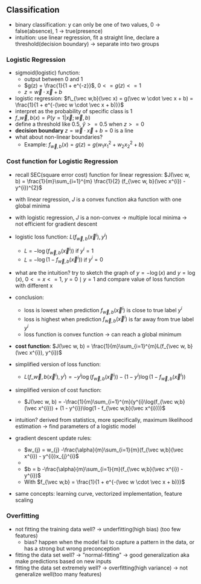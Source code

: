 ## Classification

- binary classification: y can only be one of two values, 0 -> false(absence), 1 -> true(presence)
- intuition: use linear regression, fit a straight line, declare a threshold(decision boundary) -> separate into two groups

### Logistic Regression

- sigmoid(logistic) function:
  - output between 0 and 1
  - $g(z) = \frac{1}{1 + e^{-z}}$, $0 <= g(z) <= 1$
  - $z = \vec w \cdot \vec x + b$
- logistic regression: $f\_{\vec w,b}(\vec x) = g(\vec w \cdot \vec x + b) = \frac{1}{1 + e^{-(\vec w \cdot \vec x + b)}}$
- interpret as the probability of specific class is 1
- $f\_{\vec w, b}(x) = P(y = 1 |\vec x; \vec w, b)$
- define a threshold like 0.5, $\hat y >= 0.5$ when $z >= 0$
- **decision boundary** $z = \vec w \cdot \vec x + b = 0$ is a line
- what about non-linear boundaries?
  - Example: $f_{\vec w, b}(x) = g(z) = g(w_{1}x_{1}^2 + w_{2}x_{2}^2 + b)$

### Cost function for Logistic Regression

- recall SEC(square error cost) function for linear regression: $J(\vec w, b) = \frac{1}{m}\sum_{i=1}^{m} \frac{1}{2} (f_{\vec w, b}(\vec x^{i}) - y^{i})^{2}$
- with linear regression, $J$ is a convex function aka function with one global minima
- with logistic regression, $J$ is a non-convex -> multiple local minima -> not efficient for gradient descent
- logistic loss function: $L(f_{\vec w, b}(\vec x^{i}), y^{i})$
  - $L$ = $-\log(f_{\vec w,b}(\vec x^{i}))$ if $y^{i} = 1$
  - $L$ = $-\log(1 - f_{\vec w,b}(\vec x^{i}))$ if $y^{i} = 0$
- what are the intuition? try to sketch the graph of $y = -\log(x)$ and $y = \log(x)$, $0 <= x <= 1$, $y = 0 \mid y = 1$ and compare value of loss function with different x
- conclusion:

  - loss is lowest when prediction $f_{\vec w,b}(\vec x^{i})$ is close to true label $y^{i}$
  - loss is highest when prediction $f_{\vec w,b}(\vec x^{i})$ is far away from true label $y^{i}$
  - loss function is convex function -> can reach a global minimum

- **cost function**: $J(\vec w, b) = \frac{1}{m}\sum_{i=1}^{m}L(f_{\vec w, b}(\vec x^{i}), y^{i})$
- simplified version of loss function:
  - $L(f\_{\vec w, b}(\vec x^{i}), y^{i}) = -y^{i}\log(f_{\vec w,b}(\vec x^{i})) - (1 - y^{i})\log(1 - f_{\vec w,b}(\vec x^{i}))$
- simplified version of cost function:
  - $J(\vec w, b) = -\frac{1}{m}\sum_{i=1}^{m}(y^{i}\log(f_{\vec w,b}(\vec x^{i})) + (1 - y^{i})\log(1 - f_{\vec w,b}(\vec x^{i})))$
- intuition? derived from statistics, more specifically, maximum likelihood estimation -> find parameters of a logistic model

- gradient descent update rules:
  - $w_{j} = w_{j} -\frac{\alpha}{m}\sum_{i=1}{m}(f_{\vec w,b}(\vec x^{i}) - y^{i})x_{j}^{i}$
  -
  - $b = b -\frac{\alpha}{m}\sum_{i=1}{m}(f_{\vec w,b}(\vec x^{i}) - y^{i})$
  - With $f_{\vec w,b} = \frac{1}{1 + e^{-(\vec w \cdot \vec x + b)}}$
- same concepts: learning curve, vectorized implementation, feature scaling

### Overfitting

- not fitting the training data well? -> underfitting(high bias) (too few features)
  - bias? happen when the model fail to capture a pattern in the data, or has a strong but wrong preconception
- fitting the data set well? -> "normal-fitting" -> good generalization aka make predictions based on new inputs
- fitting the data set extremely well? -> overfitting(high variance) -> not generalize well(too many features)
